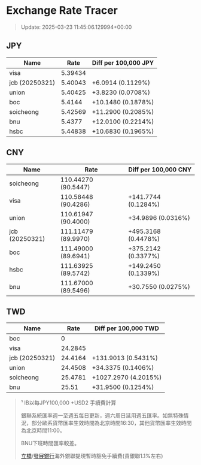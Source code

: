 # Exchange Rate Tracer

> Update: 2025-03-23 11:45:06.129994+00:00

## JPY

| Name           |    Rate | Diff per 100,000 JPY   |
|----------------|---------|------------------------|
| visa           | 5.39434 |                        |
| jcb (20250321) | 5.40043 | +6.0914 (0.1129%)      |
| union          | 5.40425 | +3.8230 (0.0708%)      |
| boc            | 5.4144  | +10.1480 (0.1878%)     |
| soicheong      | 5.42569 | +11.2900 (0.2085%)     |
| bnu            | 5.4377  | +12.0100 (0.2214%)     |
| hsbc           | 5.44838 | +10.6830 (0.1965%)     |

## CNY

| Name           | Rate                | Diff per 100,000 CNY   |
|----------------|---------------------|------------------------|
| soicheong      | 110.44270	(90.5447) |                        |
| visa           | 110.58448	(90.4286) | +141.7744 (0.1284%)    |
| union          | 110.61947	(90.4000) | +34.9896 (0.0316%)     |
| jcb (20250321) | 111.11479	(89.9970) | +495.3168 (0.4478%)    |
| boc            | 111.49000	(89.6941) | +375.2142 (0.3377%)    |
| hsbc           | 111.63925	(89.5742) | +149.2450 (0.1339%)    |
| bnu            | 111.67000	(89.5496) | +30.7550 (0.0275%)     |

## TWD

| Name           |    Rate | Diff per 100,000 TWD   |
|----------------|---------|------------------------|
| boc            |  0      |                        |
| visa           | 24.2845 |                        |
| jcb (20250321) | 24.4164 | +131.9013 (0.5431%)    |
| union          | 24.4508 | +34.3375 (0.1406%)     |
| soicheong      | 25.4781 | +1027.2970 (4.2015%)   |
| bnu            | 25.51   | +31.9500 (0.1254%)     |


> ¹ IB以每JPY100,000 +USD2 手續費計算
>
> 銀聯系統匯率週一至週五每日更新，週六周日延用週五匯率。如無特殊情況，部分歐系貨幣匯率生效時間為北京時間16:30，其他貨幣匯率生效時間為北京時間11:00。
>
> BNU下班時間匯率較差。
>
> [立橋](https://www.wlbank.com.mo/uploads/ueditor/file/20181211/1544536513900230.pdf)/[發展銀行](https://www.mdb.com.mo/Service_Charges_20230728.pdf)海外銀聯提現暫時豁免手續費(貴銀聯1.1%左右)

